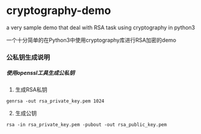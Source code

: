 # cryptography-demo

a very sample demo that deal with RSA task using cryptography in python3 

一个十分简单的在Python3中使用cryptography库进行RSA加密的demo


### 公私钥生成说明

##### 使用openssl工具生成公私钥

1. 生成RSA私钥 

```
genrsa -out rsa_private_key.pem 1024
```

2. 生成公钥

```
rsa -in rsa_private_key.pem -pubout -out rsa_public_key.pem
```
